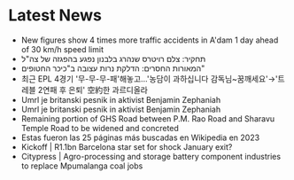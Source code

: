 # Latest News
-  New figures show 4 times more traffic accidents in A'dam 1 day ahead of 30 km/h speed limit
-  תחקיר: צלם רויטרס שנהרג בלבנון נפגע בהפגזה של צה"ל
-  המאורות החסרים: הדלקת נרות עצובה ב"כיכר החטופים"
-  최근 EPL 4경기 '무-무-무-패'해놓고…'농담이 과하십니다 감독님~꿈깨세요'→'트레블 2연패 후 은퇴' 空約한 과르디올라
-  Umrl je britanski pesnik in aktivist Benjamin Zephaniah
-  Umrl je britanski pesnik in aktivist Benjamin Zephaniah
-  Remaining portion of GHS Road between P.M. Rao Road and Sharavu Temple Road to be widened and concreted
-  Estas fueron las 25 páginas más buscadas en Wikipedia en 2023
-  Kickoff | R1.1bn Barcelona star set for shock January exit?
-  Citypress | Agro-processing and storage battery component industries to replace Mpumalanga coal jobs
